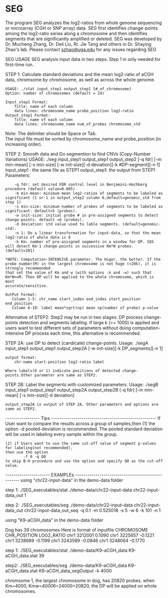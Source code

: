 # SEG
The program SEG analyzes the log2-ratios from whole genome sequencing or microarray (CGH or SNP array) data.  SEG first identifies change-points among the log2-ratio series along a chromosome and then identifies segments that are significantly amplified or deleted. SEG was developed by Dr. Mucheng Zhang, Dr. Deli Liu, Rr. Jie Tang and others in Dr. Shaying Zhao's lab.  Please contact szhao@uga.edu for any issues regarding SEG
 
SEG USAGE
SEG analysis input data in two steps. Step 1 in only needed for first-time run.
				
STEP 1: Calculate standard deviations and the mean log2-ratio of aCGH data, chromsome by chromosome, as well as across the 
	whole genome. 
    
    USAGE: ./stat input_step1 output_step1 [#_of_chromosome]
	Option: number of chromosomes (default = 24)

    Input_step1 Format:
        Title: name of each column
        data lines: chromosome_name probe_position log2-ratio
    Output_step1 Format:
        Title: name of each column
        data lines: chromosome_name num_of_probes chromosome_std
 	
Note:   The delimiter should be Space or Tab.    
	The input file must be sorted by chromosome_name and probe_position (in increasing order).
    	
STEP 2: Smooth data and Do segmention to find CNVs (Copy-Number Variations)
    USAGE: ./seg input_step1 output_step1 output_step2 [-q fdr] [-m min-mean] [-s min-size]
    	[-w init-size][-d deviation][-k #DP-segment][-n 1]
    Input_step1 : 
    	the same file as STEP1
    output_step1:
        the output from STEP1
    Parameters:
	
    	-q fdr: set desired FDR control level in Benjamini-Hochberg procedure (default value=0.005) 
    	-m min-mean: minimum mean log2-ratios of segments to be labeled as significant (1 or-1 in output_step2 column 6,default=genomic_std from step 1)
    	-s min-size: minimum number of probes of segments to be labeled as significant. default=5 (probes). 
    	-w init-size: initial probe # in pre-assigned segments to detect change-points. default =6 (probes).
    	-d deviation: std value used to lable segments. (default=genomic-std).
    	-n 1: Do a linear transformation for input-data, so that the mean log2-ratio of whole data is 0
    	-k Km: number of pre-assigned segments in a window for DP. SEG will detect Km-1 change-points in successive Km*W probes. (default=101)
            
	*NOTE: Computation-INTENSIVE parameter. The Higer, the better. If the probe number(M) in the largest chromosome is not huge (<20k), it is strongly recommended 
	that set the value of Km and w (with options -k and -w) such that Km*W>=M. Then DP will be applied to the whole chromosome, which is most
	accurate/sensitive.

    OutPut Format:
       Column 1-5: chr_name start_index end_index start_position end_position
       Column 6-10: label mean*sqrt(np) mean np(number of probe) p-value


Alternative of STEP2: Step2 may be run in two stages: DP process change-points detection and segments labeling. 
	If large k (>= 1000) is applied and users want to test different sets of parameters 
without doing computation-intensive DP process each time, this alternative is recommended.

STEP 2A: use DP to detect (candicate) change-points.
    Usage:
 	./segA input_step1 output_step1 output_step2A [-w init-size][-k DP_segments][-n 1]
    
    output format:
        chr-name start-position log2-ratio label
    	
	Where labels(0 or 1) indicate positions of detected change-points.Other parameter are same as STEP2.

STEP 2B: Label the segments with customized parameters.
    Usage: 
        ./segB input_step1 output_step1 output_step2A output_step2B [-q fdr] [-m min-mean] [-s min-size][-d deviation]
        
    output_step2A is output of STEP 2A. Other parameters and options are same as STEP2.
	  
----------------- Tips ----------------------------------------------------
If User want to compare the results across a group of samples,then
    (1) the option
		-d pooled-deviation
	is recommended.
     	The pooled standard deviation will be used in labeling every sample within the group.
    
    (2) if Users want to use the same cut-off value of segment p-values for labeling(not recommended), 
	then use the option
        	-f 0 -q Q0        
	to skip B-H procedure and use the option and specify Q0 as the cut-off value.
        
---------------------- EXAMPLEs --------------------------------------------------
using "chr22-input-data" in the demo-data folder

step 1: 
 ./SEG_executables/stat ./demo-data/chr22-input-data chr22-input-data_out 1

step 2:
 ./SEG_executables/seg ./demo-data/chr22-input-data chr22-input-data_out chr22-input-data_out_seq  -q 0.1 -m 0.525018 -s 5 -w 6 -k 101 -n 1

using "K9-aCGH_data" in the demo-data folder

Dog has 39 chromosomes
Here is format of inputfile 
CHROMOSOME CHR_POSITION LOG2_RATIO
chr1 3212001 0.1090
chr1 3225657 -0.1221
chr1 3238689 -0.1199
chr1 3243589 -0.0846
chr1 3248064 -0.1770

step 1: 
 ./SEG_executables/stat ./demo-data/K9-aCGH_data K9-aCGH_data.stat 39 
	
step2:
./SEG_executables/seg ./demo-data/K9-aCGH_data K9-aCGH_data.stat K9-aCGH_data_segOutput -k 4000

chromsome 1, the largest chromosome in dog, has 20820 probes.
when Km=4000, Km*w=4000*6=24000>20820, the DP will be applied on whole chromosomes. 
